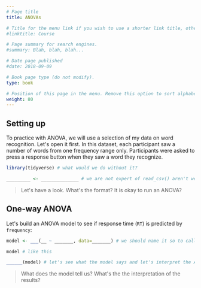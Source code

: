 ```yaml
---
# Page title
title: ANOVAs

# Title for the menu link if you wish to use a shorter link title, otherwise remove this option.
#linktitle: Course

# Page summary for search engines.
#summary: Blah, blah, blah...

# Date page published
#date: 2018-09-09

# Book page type (do not modify).
type: book

# Position of this page in the menu. Remove this option to sort alphabetically.
weight: 80
---
```


## Setting up

To practice with ANOVA, we will use a selection of my data on word recognition. Let's open it first. In this dataset, each participant saw a number of words from one frequency range only. Participants were asked to press a response button when they saw a word they recognize.

```r
library(tidyverse) # what would we do without it?

_________ <- ______________ # we are not expert of read_csv() aren't we?
```

> Let's have a look. What's the format? It is okay to run an ANOVA?

## One-way ANOVA

Let's build an ANOVA model to see if response time (`RT`) is predicted by `frequency`:

```r
model <- ___(__ ~ _______, data=_______) # we should name it so to call it

model # like this

______(model) # let's see what the model says and let's interpret the ANOVA table together.
```

> What does the model tell us? What's the the interpretation of the results?